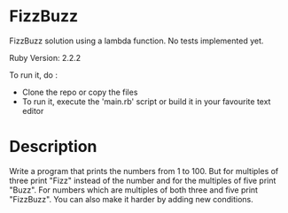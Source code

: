 FizzBuzz
========

FizzBuzz solution using a lambda function.
No tests implemented yet.

Ruby Version: 2.2.2

To run it, do :
- Clone the repo or copy the files
- To run it, execute the 'main.rb' script or build it in your favourite text editor


Description
===========

Write a program that prints the numbers from 1 to 100. But for multiples of three print "Fizz" instead of the number and for the multiples of five print "Buzz". For numbers which are multiples of both three and five print "FizzBuzz". You can also make it harder by adding new conditions.
